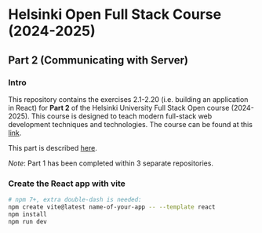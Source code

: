 # Helsinki Open Full Stack Course (2024-2025)

## Part 2 (Communicating with Server)

### Intro

This repository contains the exercises 2.1-2.20 (i.e. building an application in React) for **Part 2** of the Helsinki University Full Stack Open course (2024-2025). This course is designed to teach modern full-stack web development techniques and technologies. The course can be found at this [link](https://fullstackopen.com/en/about/).

This part is described [here](https://fullstackopen.com/en/part2).

_Note_: Part 1 has been completed within 3 separate repositories.

### Create the React app with vite

```bash
# npm 7+, extra double-dash is needed:
npm create vite@latest name-of-your-app -- --template react
npm install
npm run dev
```
